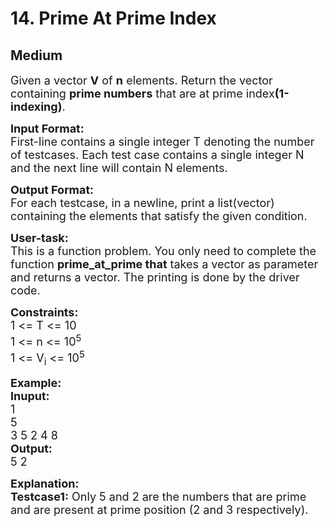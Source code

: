 # 14. Prime At Prime Index
## Medium 
<div class="problem-statement">
                <p></p><p><span style="font-size:18px">Given a vector <strong>V</strong> of <strong>n</strong> elements. Return the vector containing&nbsp;<strong>prime numbers</strong> that are at prime index<strong>(1-indexing)</strong>.</span></p>

<p><span style="font-size:18px"><strong>Input Format:</strong><br>
First-line contains a single integer T denoting the number of testcases. Each test case contains a single integer N and the next line will contain N&nbsp;elements.</span></p>

<p><span style="font-size:18px"><strong>Output Format:</strong><br>
For each testcase, in a newline, print a list(vector) containing the elements that satisfy the given condition.</span></p>

<p><span style="font-size:18px"><strong>User-task:</strong></span><br>
<span style="font-size:18px">This is a function problem. You only need to complete the function <strong>prime_at_prime that</strong> takes a vector as parameter and returns a vector. The printing is done by the driver code.</span></p>

<p><span style="font-size:18px"><strong>Constraints:</strong></span><br>
<span style="font-size:18px">1 &lt;= T &lt;= 10</span><br>
<span style="font-size:18px">1 &lt;= n &lt;= 10<sup>5</sup><br>
1 &lt;= V<sub>i</sub> &lt;= 10<sup>5</sup></span></p>

<p><span style="font-size:18px"><strong>Example:<br>
Inuput:</strong></span><br>
<span style="font-size:18px">1<br>
5<br>
3 5 2 4 8<br>
<strong>Output:</strong><br>
5 2</span></p>

<p><span style="font-size:18px"><strong>Explanation:<br>
Testcase1:</strong> Only 5 and 2 are the numbers that are prime and are present at prime position (2 and 3 respectively).</span></p>
 <p></p>
            </div>